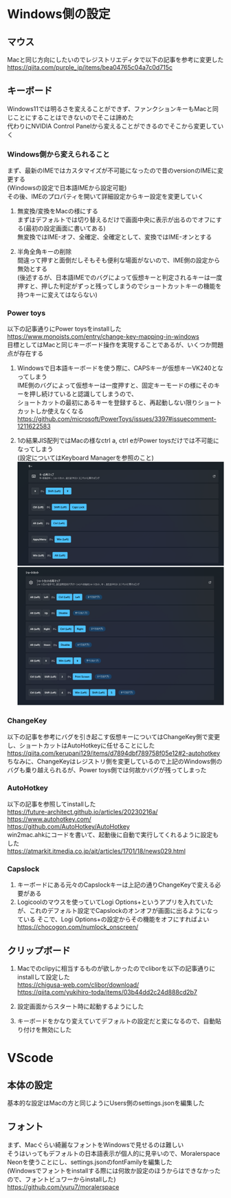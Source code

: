 # Windows側の設定
## マウス
Macと同じ方向にしたいのでレジストリエディタで以下の記事を参考に変更した<br>
https://qiita.com/purple_jp/items/bea04765c04a7c0d715c

## キーボード
Windows11では明るさを変えることができず、ファンクションキーもMacと同じことにすることはできないのでそこは諦めた<br>
代わりにNVIDIA Control Panelから変えることができるのでそこから変更していく
### Windows側から変えられること
まず、最新のIMEではカスタマイズが不可能になったので昔のversionのIMEに変更する<br>
(Windowsの設定で日本語IMEから設定可能)<br>
その後、IMEのプロパティを開いて詳細設定からキー設定を変更していく

1. 無変換/変換をMacの様にする<br>
まずはデフォルトでは切り替えるだけで画面中央に表示が出るのでオフにする(最初の設定画面に書いてある)<br>
無変換ではIME-オフ、全確定、全確定として、変換ではIME-オンとする

2. 半角全角キーの削除<br>
間違って押すと面倒だしそもそも便利な場面がないので、IME側の設定から無効とする<br>
(後述するが、日本語IMEでのバグによって仮想キーと判定されるキーは一度押すと、押した判定がずっと残ってしまうのでショートカットキーの機能を持つキーに変えてはならない)

### Power toys
以下の記事通りにPower toysをinstallした<br>
https://www.monoists.com/entry/change-key-mapping-in-windows<br>
目標としてはMacと同じキーボード操作を実現することであるが、いくつか問題点が存在する

1. Windowsで日本語キーボードを使う際に、CAPSキーが仮想キーVK240となってしまう<br>
IME側のバグによって仮想キーは一度押すと、固定キーモードの様にそのキーを押し続けていると認識してしまうので、<br>
ショートカットの最初にあるキーを登録すると、再起動しない限りショートカットしか使えなくなる<br>
https://github.com/microsoft/PowerToys/issues/3397#issuecomment-1211622583

2. 1の結果JIS配列ではMacの様なctrl a, ctrl eがPower toysだけでは不可能になってしまう<br>
(設定についてはKeyboard Managerを参照のこと)
![](images/key_map.png)
![](images/shortcut.png)

### ChangeKey
以下の記事を参考にバグを引き起こす仮想キーについてはChangeKey側で変更し、ショートカットはAutoHotkeyに任せることにした<br>
https://qiita.com/kerupani129/items/d7894dbf789758f05e12#2-autohotkey<br>
ちなみに、ChangeKeyはレジストリ側を変更しているので上記のWindows側のバグも乗り越えられるが、Power toys側では何故かバグが残ってしまった

### AutoHotkey
以下の記事を参照してinstallした<br>
https://future-architect.github.io/articles/20230216a/<br>
https://www.autohotkey.com/<br>
https://github.com/AutoHotkey/AutoHotkey<br>
win2mac.ahkにコードを書いて、起動後に自動で実行してくれるように設定もした<br>
https://atmarkit.itmedia.co.jp/ait/articles/1701/18/news029.html

### Capslock
1. キーボードにある元々のCapslockキーは上記の通りChangeKeyで変える必要がある
2. Logicoolのマウスを使っていてLogi Options+というアプリを入れていたが、これのデフォルト設定でCapslockのオンオフが画面に出るようになっている
そこで、Logi Options+の設定からその機能をオフにすればよい<br>
https://chocogon.com/numlock_onscreen/

## クリップボード
1. Macでのclipyに相当するものが欲しかったのでcliborを以下の記事通りにinstallして設定した<br>
https://chigusa-web.com/clibor/download/<br>
https://qiita.com/yukihiro-toda/items/03b44dd2c24d888cd2b7

2. 設定画面からスタート時に起動するようにした
3. キーボードをかなり変えていてデフォルトの設定だと変になるので、自動貼り付けを無効にした

# VScode
## 本体の設定
基本的な設定はMacの方と同じようにUsers側のsettings.jsonを編集した

## フォント
まず、Macぐらい綺麗なフォントをWindowsで見せるのは難しい<br>
そうはいってもデフォルトの日本語表示が個人的に見辛いので、Moralerspace Neonを使うことにし、settings.jsonのfontFamilyを編集した<br>
(Windowsでフォントをinstallする際には何故か設定のほうからはできなかったので、フォントビュワーからinstallした)<br>
https://github.com/yuru7/moralerspace
